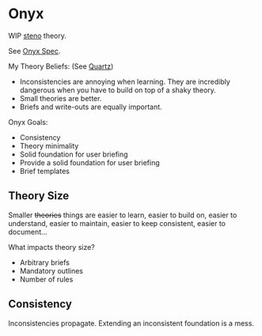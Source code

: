 # Onyx

WIP [steno](steno.md) theory.

See [Onyx Spec](onyx/spec.md).

My Theory Beliefs:
(See [Quartz](quartz.md))
- Inconsistencies are annoying when learning. They are incredibly dangerous when you have to build on top of a shaky theory.
- Small theories are better.
- Briefs and write-outs are equally important.

Onyx Goals:
- Consistency
- Theory minimality
- Solid foundation for user briefing
- Provide a solid foundation for user briefing
- Brief templates

## Theory Size

Smaller ~~theories~~ things are easier to learn, easier to build on, easier to understand, easier to maintain, easier to keep consistent, easier to document...

What impacts theory size?
- Arbitrary briefs
- Mandatory outlines
- Number of rules

## Consistency

Inconsistencies propagate. Extending an inconsistent foundation is a mess.
